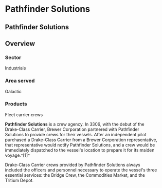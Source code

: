 # Pathfinder Solutions
## Pathfinder Solutions

		

## Overview

### Sector

Industrials

### Area served

Galactic

### Products

Fleet carrier crews

**Pathfinder Solutions** is a crew agency. In 3306, with the debut of the Drake-Class Carrier, Brewer Corporation partnered with Pathfinder Solutions to provide crews for their vessels. After an independent pilot purchased a Drake-Class Carrier from a Brewer Corporation representative, that representative would notify Pathfinder Solutions, and a crew would be immediately dispatched to the vessel's location to prepare it for its maiden voyage.^[1]^

Drake-Class Carrier crews provided by Pathfinder Solutions always included the officers and personnel necessary to operate the vessel's three essential services: the Bridge Crew, the Commodities Market, and the Tritium Depot.